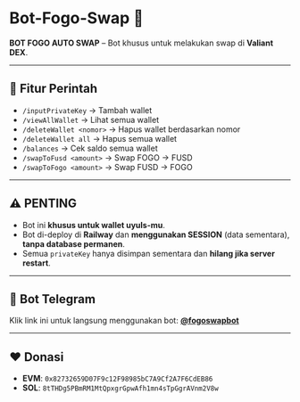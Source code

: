 # Bot-Fogo-Swap 🚀
**BOT FOGO AUTO SWAP** – Bot khusus untuk melakukan swap di **Valiant DEX**.

---

## 📌 Fitur Perintah
- `/inputPrivateKey` → Tambah wallet  
- `/viewAllWallet` → Lihat semua wallet  
- `/deleteWallet <nomor>` → Hapus wallet berdasarkan nomor  
- `/deleteWallet all` → Hapus semua wallet  
- `/balances` → Cek saldo semua wallet  
- `/swapToFusd <amount>` → Swap FOGO → FUSD  
- `/swapToFogo <amount>` → Swap FUSD → FOGO  

---

## ⚠️ PENTING
- Bot ini **khusus untuk wallet uyuls-mu**.  
- Bot di-deploy di **Railway** dan **menggunakan SESSION** (data sementara), **tanpa database permanen**.  
- Semua `privateKey` hanya disimpan sementara dan **hilang jika server restart**.

---

## 🔗 Bot Telegram
Klik link ini untuk langsung menggunakan bot: **[@fogoswapbot](https://t.me/fogoswapbot)**  

---

## ❤️ Donasi
- **EVM**: `0x82732659D07F9c12F98985bC7A9Cf2A7F6CdEB86`  
- **SOL**: `8tTHDg5PBmRM1MtQpxgrGpwAfh1mn4sTpGgrAVnm2V8w`  
